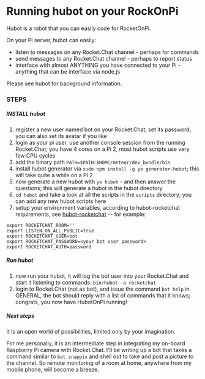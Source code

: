 # Running hubot on your RockOnPi 

Hubot is a robot that you can easily code for RocketOnPi.

On your Pi server, hubot can easily:

* listen to messages on any Rocket.Chat channel - perhaps for commands
* send messages to any Rocket.Chat channel - perhaps to report status
* interface with almost ANYTHING you have connected to your Pi - anything that can be interface via node.js

Please see hubot for background information.


### STEPS

##### INSTALL hubot

1. register a new user named bot on your Rocket.Chat, set its password, you can also set its avatar if you like
1. login as your pi user, use another console session from the running Rocket.Chat;  you have 4 cores on a Pi 2, most hubot scripts use very few CPU cycles
1. add the binary path `PATH=$PATH:$HOME/meteor/dev_bundle/bin`
1. install hubot generator via `sudo npm install -g yo generator-hubot`; this will take quite a while on a Pi 2
1. now generate a new hubot with `yo hubot` - and then answer the questions; this will generate a hubot in the hubot directory
1. `cd hubot` and take a look at all the scripts in the `scripts` directory; you can add any new hubot scripts here
1. setup your environment variables, according to hubot-rocketchat requirements, see [hubot-rocketchat](https://github.com/RocketChat/hubot-rocketchat)   -- for example:
```
export ROCKETCHAT_ROOM=''
export LISTEN_ON_ALL_PUBLIC=true
export ROCKETCHAT_USER=bot
export ROCKETCHAT_PASSWORD=<your bot user password>
export ROCKETCHAT_AUTH=password
```

#####  Run hubot
1.  now run your hubot, it will log the bot user into your Rocket.Chat and start it listening to commands:   `bin/hubot -a rocketchat`
1.  login to Rocket.Chat (not as bot), and issue the command `bot help` in GENERAL,  the bot should reply with a list of commands that it knows;  congrats, you now have HubotOnPi running!


#####  Next steps
It is an open world of possibilities, limited only by your imagination.

For me personally, it is an intermediate step in integrating my on-board Raspberry Pi camera with Rocket.Chat.  I'll be writing up a bot that takes a command similar to `bot snappix`  and shell out to take and post a picture to the channel.    So remote monitoring of a room at home, anywhere from my mobile phone, will become a breeze.


